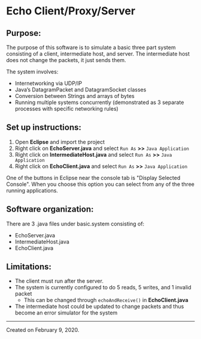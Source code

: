 # Echo Client/Proxy/Server

## Purpose:
The purpose of this software is to simulate a basic three part system consisting of a client, intermediate host, and server. The intermediate host does not change the packets, it just sends them.

The system involves:
- Internetworking via UDP/IP
- Java’s DatagramPacket and DatagramSocket classes
- Conversion between Strings and arrays of bytes
- Running multiple systems concurrently (demonstrated as 3 separate processes with specific networking rules)

## Set up instructions:
  1) Open **Eclipse** and import the project
  2) Right click on **EchoServer.java** and select `Run As` **>>** `Java Application`
  3) Right click on **IntermediateHost.java** and select `Run As` **>>** `Java Application`
  4) Right click on **EchoClient.java** and select `Run As` **>>** `Java Application`
  
  One of the buttons in Eclipse near the console tab is "Display Selected Console".
  When you choose this option you can select from any of the three running applications.

## Software organization:
There are 3 .java files under basic.system consisting of:
- EchoServer.java
- IntermediateHost.java
- EchoClient.java

## Limitations:
- The client must run after the server.
- The system is currently configured to do 5 reads, 5 writes, and 1 invalid packet
  - This can be changed through `echoAndReceive()` in **EchoClient.java** 
- The intermediate host could be updated to change packets and thus become an error simulator for the system

---

Created on February 9, 2020.
